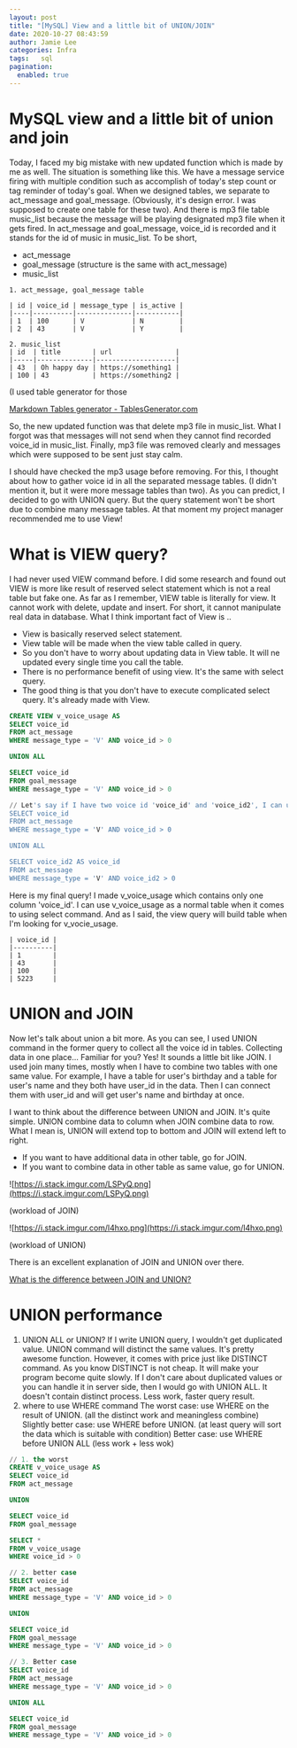 ```yaml
---
layout: post 
title: "[MySQL] View and a little bit of UNION/JOIN"
date: 2020-10-27 08:43:59
author: Jamie Lee
categories: Infra
tags:	sql
pagination: 
  enabled: true
---
```



# MySQL view and a little bit of union and join

Today, I faced my big mistake with new updated function which is made by me as well. The situation is something like this. We have a message service firing with multiple condition such as accomplish of today's step count or tag reminder of today's goal. When we designed tables, we separate to act_message and goal_message. (Obviously, it's design error. I was supposed to create one table for these two). And there is mp3 file table music_list because the message will be playing designated mp3 file when it gets fired. In act_message and goal_message, voice_id is recorded and it stands for the id of music in music_list. To be short, 

- act_message
- goal_message (structure is the same with act_message)
- music_list

```
1. act_message, goal_message table

| id | voice_id | message_type | is_active |
|----|----------|--------------|-----------|
| 1  | 100      | V            | N         |
| 2  | 43       | V            | Y         |

2. music_list 
| id  | title        | url                |
|-----|--------------|--------------------|
| 43  | Oh happy day | https://something1 |
| 100 | 43           | https://something2 |
```

(I used table generator for those 

[Markdown Tables generator - TablesGenerator.com](https://www.tablesgenerator.com/markdown_tables)

So, the new updated function was that delete mp3 file in music_list. What I forgot was that messages will not send when they cannot find recorded voice_id in music_list. Finally, mp3 file was removed clearly and messages which were supposed to be sent just stay calm. 

I should have checked the mp3 usage before removing. For this, I thought about how to gather voice id in all the separated message tables. (I didn't mention it, but it were more message tables than two). As you can predict, I decided to go with UNION query. But the query statement won't be short due to combine many message tables. At that moment my project manager recommended me to use View! 

# What is VIEW query?

I had never used VIEW command before. I did some research and found out VIEW is more like result of reserved select statement which is not a real table but fake one. As far as I remember, VIEW table is literally for view. It cannot work with delete, update and insert. For short, it cannot manipulate real data in database. What I think important fact of View is .. 

- View is basically reserved select statement.
- View table will be made when the view table called in query.
- So you don't have to worry about updating data in View table. It will ne updated every single time you call the table.
- There is no performance benefit of using view. It's the same with select query.
- The good thing is that you don't have to execute complicated select query. It's already made with View.

```sql
CREATE VIEW v_voice_usage AS
SELECT voice_id 
FROM act_message
WHERE message_type = 'V' AND voice_id > 0

UNION ALL

SELECT voice_id 
FROM goal_message 
WHERE message_type = 'V' AND voice_id > 0

// Let's say if I have two voice id 'voice_id' and 'voice_id2', I can use this way too. 
SELECT voice_id 
FROM act_message 
WHERE message_type = 'V' AND voice_id > 0

UNION ALL

SELECT voice_id2 AS voice_id
FROM act_message
WHERE message_type = 'V' AND voice_id2 > 0
```

Here is my final query! I made v_voice_usage which contains only one column 'voice_id'. I can use v_voice_usage as a normal table when it comes to using select command. And as I said, the view query will build table when I'm looking for v_vocie_usage. 

```
| voice_id |
|----------|
| 1        |
| 43       |
| 100      |
| 5223     |
```

# UNION and JOIN

Now let's talk about union a bit more. As you can see, I used UNION command in the former query to collect all the voice id in tables. Collecting data in one place... Familiar for you? Yes! It sounds a little bit like JOIN. I used join many times, mostly when I have to combine two tables with one same value. For example, I have a table for user's birthday and a table for user's name and they both have user_id in the data. Then I can connect them with user_id and will get user's name and birthday at once. 

I want to think about the difference between UNION and JOIN. It's quite simple. UNION combine data to column when JOIN combine data to row. What I mean is, UNION will extend top to bottom and JOIN will extend left to right. 

- If you want to have additional data in other table, go for JOIN.
- If you want to combine data in other table as same value, go for UNION.

![https://i.stack.imgur.com/LSPyQ.png](https://i.stack.imgur.com/LSPyQ.png)

(workload of JOIN)

![https://i.stack.imgur.com/l4hxo.png](https://i.stack.imgur.com/l4hxo.png)

(workload of UNION) 

There is an excellent explanation of JOIN and UNION over there. 

[What is the difference between JOIN and UNION?](https://stackoverflow.com/questions/905379/what-is-the-difference-between-join-and-union#)

# UNION performance

1. UNION ALL or UNION? 
If I write UNION query, I wouldn't get duplicated value. UNION command will distinct the same values. It's pretty awesome function. However, it comes with price just like DISTINCT command. As you know DISTINCT is not cheap. It will make your program become quite slowly. If I don't care about duplicated values or you can handle it in server side, then I would go with UNION ALL. 
It doesn't contain distinct process. Less work, faster query result. 
2. where to use WHERE command 
The worst case: use WHERE on the result of UNION. (all the distinct work and meaningless combine)
Slightly better case: use WHERE before UNION. (at least query will sort the data which is suitable with condition)
Better case: use WHERE before UNION ALL (less work + less wok) 

```sql
// 1. the worst
CREATE v_voice_usage AS
SELECT voice_id 
FROM act_message

UNION 

SELECT voice_id 
FROM goal_message 

SELECT *
FROM v_voice_usage
WHERE voice_id > 0 

// 2. better case
SELECT voice_id 
FROM act_message
WHERE message_type = 'V' AND voice_id > 0

UNION 

SELECT voice_id 
FROM goal_message 
WHERE message_type = 'V' AND voice_id > 0

// 3. Better case
SELECT voice_id 
FROM act_message
WHERE message_type = 'V' AND voice_id > 0

UNION ALL

SELECT voice_id 
FROM goal_message 
WHERE message_type = 'V' AND voice_id > 0
```
